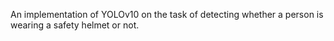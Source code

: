 An implementation of YOLOv10 on the task of detecting whether a person is wearing a safety helmet or not.